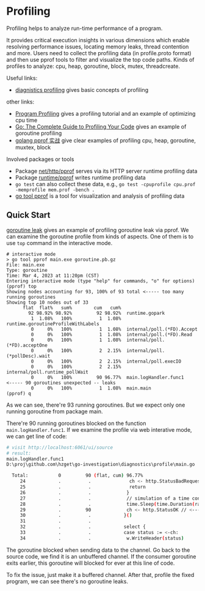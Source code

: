 # Profiling

Profiling helps to analyze run-time performance of a program.

It provides critical execution insights in various dimensions
which enable resolving performance issues, locating memory leaks,
thread contention and more.
Users need to collect the profiling data (in profile.proto format)
and then use pprof tools to filter and visualize the top code paths.
Kinds of profiles to analyze: cpu, heap, goroutine, block, mutex, threadcreate.

Useful links:

* [diagnistics profiling][diagnistics profiling] gives basic concepts of profiling

other links:

* [Program Profiling][Program Profiling] gives a profiling tutorial and an example of optimizing cpu time
* [Go: The Complete Guide to Profiling Your Code][goroutine profiling] gives an example of goroutine profiling
* [golang pprof 实战][golang pprof 实战] give clear examples of profiling cpu, heap, goroutine, muxtex, block

Involved packages or tools

* Package [net/http/pprof][net/http/pprof] serves via its HTTP server runtime profiling data
* Package [runtime/pprof][runtime/pprof] writes runtime profiling data
* `go test` can also collect these data, e.g., `go test -cpuprofile cpu.prof -memprofile mem.prof -bench .`
* [go tool pprof] is a tool for visualization and analysis of profiling data

## Quick Start

[goroutine leak](./goroutine.md) gives an example of profiling
goroutine leak via pprof. We can examine the goroutine profile
from kinds of aspects. One of them is to use `top` command in
the interactive mode.

```golang
# interactive mode
> go tool pprof main.exe goroutine.pb.gz
File: main.exe
Type: goroutine
Time: Mar 4, 2023 at 11:20pm (CST)
Entering interactive mode (type "help" for commands, "o" for options)
(pprof) top
Showing nodes accounting for 93, 100% of 93 total <----- too many running goroutines
Showing top 10 nodes out of 33
      flat  flat%   sum%        cum   cum%
        92 98.92% 98.92%         92 98.92%  runtime.gopark
         1  1.08%   100%          1  1.08%  runtime.goroutineProfileWithLabels
         0     0%   100%          1  1.08%  internal/poll.(*FD).Accept
         0     0%   100%          1  1.08%  internal/poll.(*FD).Read
         0     0%   100%          1  1.08%  internal/poll.(*FD).acceptOne
         0     0%   100%          2  2.15%  internal/poll.(*pollDesc).wait
         0     0%   100%          2  2.15%  internal/poll.execIO
         0     0%   100%          2  2.15%  internal/poll.runtime_pollWait
         0     0%   100%         90 96.77%  main.logHandler.func1     <----- 90 goroutines unexpected -- leaks
         0     0%   100%          1  1.08%  main.main
(pprof) q
```

As we can see, there're 93 running goroutines. But we expect
only one running goroutine from package main.

There're 90 running goroutines blocked on the function
`main.logHandler.func1`. If we examine the profile via
web interative mode, we can get line of code:

```bash
# visit http://localhost:6061/ui/source
# result:
main.logHandler.func1
D:\proj\github.com\hzget\go-investigation\diagnostics\profile\main.go

  Total:           0         90 (flat, cum) 96.77%
     24            .          .              ch <- http.StatusBadRequest 
     25            .          .              return 
     26            .          .             } 
     27            .          .             // simulation of a time consuming process like writing logs into db 
     28            .          .             time.Sleep(time.Duration(rand.Intn(400)) * time.Millisecond) 
     29            .         90             ch <- http.StatusOK // <------- 90 goroutines blocked here
     30            .          .            }() 
     31            .          .            
     32            .          .            select { 
     33            .          .            case status := <-ch: 
     34            .          .             w.WriteHeader(status) 
```

The goroutine blocked when sending data to the channel.
Go back to the source code, we find it is an unbuffered
channel. If the consumer goroutine exits earlier, this goroutine
will blocked for ever at this line of code.

To fix the issue, just make it a buffered channel.
After that, profile the fixed program, we can see there's no goroutine leaks.

[net/http/pprof]: https://pkg.go.dev/net/http/pprof
[runtime/pprof]: https://pkg.go.dev/runtime/pprof
[go tool pprof]: https://github.com/google/pprof/blob/main/doc/README.md
[diagnistics profiling]: https://golang.google.cn/doc/diagnostics#profiling
[Program Profiling]: https://www.practical-go-lessons.com/chap-36-program-profiling#heap-profiling
[goroutine profiling]: https://hackernoon.com/go-the-complete-guide-to-profiling-your-code-h51r3waz
[golang pprof 实战]: https://blog.wolfogre.com/posts/go-ppof-practice/
